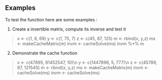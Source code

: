 ## Examples


To test the function here are some examples :

1. Create a invertible matrix, compute its inverse and test it 


> x <- c(1, 8, 69)
> y <- c(1, 75, 7)
> z <- c(45, 87, 125)
> m <- rbind(x, y,z)
> ms <- makeCacheMatrix(m)
> invm <- cacheSolve(ms)
> invm %*% m
             
2. Demonstrate the cache function

> x <- c(47895, 81452547, 10)\n
> y <- c(1447896, 5, 777)\n
> z <- c(45789, 87, 121545)
> m <- rbind(x, y,z)
> ms <- makeCacheMatrix(m)
> invm <- cacheSolve(ms)
> invm <- cacheSolve(ms)

